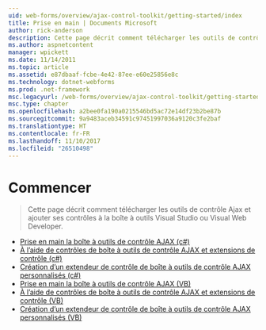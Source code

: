 ```yaml
---
uid: web-forms/overview/ajax-control-toolkit/getting-started/index
title: Prise en main | Documents Microsoft
author: rick-anderson
description: Cette page décrit comment télécharger les outils de contrôle Ajax et ajouter ses contrôles à la boîte à outils Visual Studio ou Visual Web Developer.
ms.author: aspnetcontent
manager: wpickett
ms.date: 11/14/2011
ms.topic: article
ms.assetid: e87dbaaf-fcbe-4e42-87ee-e60e25856e8c
ms.technology: dotnet-webforms
ms.prod: .net-framework
msc.legacyurl: /web-forms/overview/ajax-control-toolkit/getting-started
msc.type: chapter
ms.openlocfilehash: a2bee0fa190a0215546bd5ac72e14df23b2be87b
ms.sourcegitcommit: 9a9483aceb34591c97451997036a9120c3fe2baf
ms.translationtype: HT
ms.contentlocale: fr-FR
ms.lasthandoff: 11/10/2017
ms.locfileid: "26510498"
---
```

<a name="getting-started"></a>Commencer
====================
> Cette page décrit comment télécharger les outils de contrôle Ajax et ajouter ses contrôles à la boîte à outils Visual Studio ou Visual Web Developer.


- [Prise en main la boîte à outils de contrôle AJAX (c#)](get-started-with-the-ajax-control-toolkit-cs.md)
- [À l’aide de contrôles de boîte à outils de contrôle AJAX et extensions de contrôle (c#)](using-ajax-control-toolkit-controls-and-control-extenders-cs.md)
- [Création d’un extendeur de contrôle de boîte à outils de contrôle AJAX personnalisés (c#)](creating-a-custom-ajax-control-toolkit-control-extender-cs.md)
- [Prise en main la boîte à outils de contrôle AJAX (VB)](get-started-with-the-ajax-control-toolkit-vb.md)
- [À l’aide de contrôles de boîte à outils de contrôle AJAX et extensions de contrôle (VB)](using-ajax-control-toolkit-controls-and-control-extenders-vb.md)
- [Création d’un extendeur de contrôle de boîte à outils de contrôle AJAX personnalisés (VB)](creating-a-custom-ajax-control-toolkit-control-extender-vb.md)

